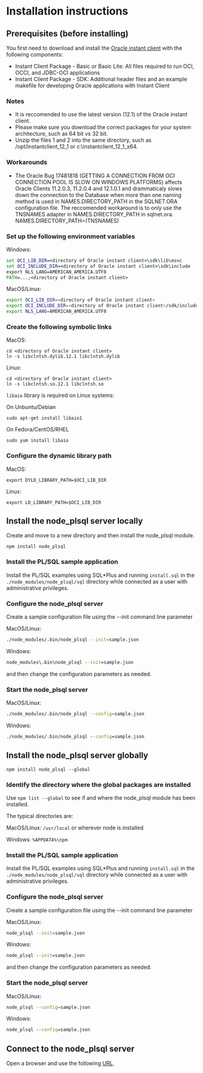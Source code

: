 # Installation instructions

## Prerequisites (before installing)

You first need to download and install the [Oracle instant client](http://www.oracle.com/technetwork/database/features/instant-client/index-097480.html) with the following components:

* Instant Client Package - Basic or Basic Lite: All files required to run OCI, OCCI, and JDBC-OCI applications
* Instant Client Package - SDK: Additional header files and an example makefile for developing Oracle applications with Instant Client

### Notes

* It is reccomended to use the latest version (12.1) of the Oracle instant client.
* Please make sure you download the correct packages for your system architecture, such as 64 bit vs 32 bit.
* Unzip the files 1 and 2 into the same directory, such as /opt/instantclient_12_1 or c:\instantclient_12_1_x64.

### Workarounds

* The Oracle Bug 17481818 (GETTING A CONNECTION FROM OCI CONNECTION POOL IS SLOW ON WINDOWS PLATFORMS) affects Oracle Clients 11.2.0.3, 11.2.0.4 and 12.1.0.1 and
drammaticaly slows down the connection to the Database when more than one naming method is used in NAMES.DIRECTORY_PATH in the SQLNET.ORA configuration file.
The reccomended workaround is to only use the TNSNAMES adapter in NAMES.DIRECTORY_PATH in sqlnet.ora.
NAMES.DIRECTORY_PATH=(TNSNAMES)

### Set up the following environment variables

Windows:
```bat
set OCI_LIB_DIR=<directory of Oracle instant client>\sdk\lib\msvc
set OCI_INCLUDE_DIR=<directory of Oracle instant client>\sdk\include
export NLS_LANG=AMERICAN_AMERICA.UTF8
PATH=...;<directory of Oracle instant client>
```

MacOS/Linux:
```bash
export OCI_LIB_DIR=<directory of Oracle instant client>
export OCI_INCLUDE_DIR=<directory of Oracle instant client>/sdk/include
export NLS_LANG=AMERICAN_AMERICA.UTF8
```

### Create the following symbolic links

MacOS:
```
cd <directory of Oracle instant client>
ln -s libclntsh.dylib.12.1 libclntsh.dylib
```

Linux:
```
cd <directory of Oracle instant client>
ln -s libclntsh.so.12.1 libclntsh.so
```

`libaio` library is required on Linux systems:

On Unbuntu/Debian
```
sudo apt-get install libaio1
```

On Fedora/CentOS/RHEL
```
sudo yum install libaio
```

### Configure the dynamic library path

MacOS:
```
export DYLD_LIBRARY_PATH=$OCI_LIB_DIR
```

Linux:
```
export LD_LIBRARY_PATH=$OCI_LIB_DIR
```

## Install the node_plsql server locally

Create and move to a new directory and then install the node_plsql module.

```
npm install node_plsql
```

### Install the PL/SQL sample application

Install the PL/SQL examples using SQL*Plus and running `install.sql` in the `./node_modules/node_plsql/sql` directory while connected as a user with administrative privileges.

### Configure the node_plsql server

Create a sample configuration file using the --init command line parameter

MacOS/Linux:
```bash
./node_modules/.bin/node_plsql --init=sample.json
```

Windows:
```bat
node_modules\.bin\node_plsql --init=sample.json
```

and then change the configuration parameters as needed.

### Start the node_plsql server

MacOS/Linux:
```bash
./node_modules/.bin/node_plsql --config=sample.json
```

Windows:
```bat
./node_modules/.bin/node_plsql --config=sample.json
```

## Install the node_plsql server globally

```
npm install node_plsql --global
```

### Identify the directory where the global packages are installed

Use `npm list --global` to see if and where the node_plsql module has been installed.

The typical directories are:

MacOS/Linux: `/usr/local` or wherever node is installed

Windows: `%APPDATA%\npm`

### Install the PL/SQL sample application

Install the PL/SQL examples using SQL*Plus and running `install.sql` in the `./node_modules/node_plsql/sql` directory while connected as a user with administrative privileges.

### Configure the node_plsql server

Create a sample configuration file using the --init command line parameter

MacOS/Linux:
```bash
node_plsql --init=sample.json
```

Windows:
```bat
node_plsql --init=sample.json
```

and then change the configuration parameters as needed.

### Start the node_plsql server

MacOS/Linux:
```bash
node_plsql --config=sample.json
```

Windows:
```bat
node_plsql --config=sample.json
```

## Connect to the node_plsql server

Open a browser and use the following [URL](http://localhost:8999/sample/sample.pageIndex).
